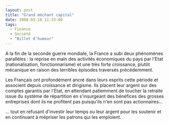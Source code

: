 ```yaml
---
layout: post
title: "Grand méchant capital"
date: 2008-03-18 11:33:09
tags:
  - Finance
  - Société
  - "Billet d'humeur"
---
```


A la fin de la seconde guerre mondiale, la France a subi deux phénomènes parallèles&nbsp;: la reprise en main des activités économiques du pays par l'Etat (nationalisation, fonctionnarisme) et une très forte croissance, plutôt mécanique en raison des terribles épisodes traversés précédemment.

<!-- more -->

Les Français ont profondément ancré dans leurs esprits cette période et associent depuis croissance et dirigisme. Ils placent leur argent sur des comptes garantis par l'Etat, en attendant patiemment de toucher la retraite issue du système de répartition en s'insurgeant des bénéfices des grosses entreprises dont ils ne profitent pas puisqu'ils n'en sont pas actionnaires…

… tout en refusant d'investir leur temps ou leur argent pour les soutenir et en continuant à mépriser les patrons qui les emploient.